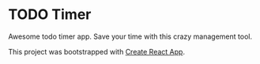# TODO Timer

Awesome todo timer app. Save your time with this crazy management tool.

This project was bootstrapped with [Create React App](https://github.com/facebook/create-react-app).

